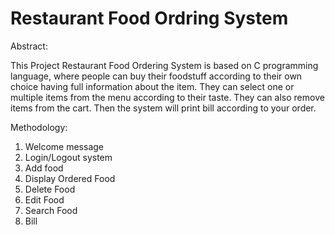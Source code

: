 # Restaurant Food Ordring System
Abstract:

This Project Restaurant Food Ordering System is based on C programming language, where people can buy their foodstuff according to their own choice having full information about the item. They can select one or multiple items from the menu according to their taste. They can also remove items from the cart. Then the system will print bill according to your order. 

Methodology:
1.  Welcome message
2.	Login/Logout system
3.  Add food
4.  Display Ordered Food
5.  Delete Food 
6.	Edit Food
7.	Search Food
8.  Bill

